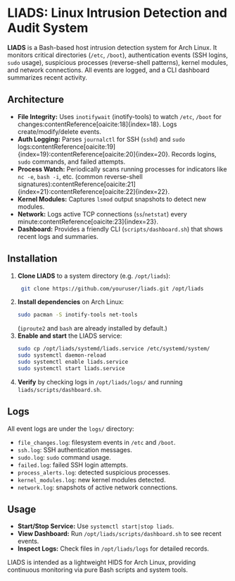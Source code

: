 # LIADS: Linux Intrusion Detection and Audit System

**LIADS** is a Bash-based host intrusion detection system for Arch Linux. It monitors critical directories (`/etc`, `/boot`), authentication events (SSH logins, `sudo` usage), suspicious processes (reverse-shell patterns), kernel modules, and network connections. All events are logged, and a CLI dashboard summarizes recent activity.

## Architecture

- **File Integrity:** Uses `inotifywait` (inotify-tools) to watch `/etc`, `/boot` for changes:contentReference[oaicite:18]{index=18}. Logs create/modify/delete events.
- **Auth Logging:** Parses `journalctl` for SSH (`sshd`) and `sudo` logs:contentReference[oaicite:19]{index=19}:contentReference[oaicite:20]{index=20}. Records logins, `sudo` commands, and failed attempts.
- **Process Watch:** Periodically scans running processes for indicators like `nc -e`, `bash -i`, etc. (common reverse-shell signatures):contentReference[oaicite:21]{index=21}:contentReference[oaicite:22]{index=22}.
- **Kernel Modules:** Captures `lsmod` output snapshots to detect new modules.
- **Network:** Logs active TCP connections (`ss`/`netstat`) every minute:contentReference[oaicite:23]{index=23}.
- **Dashboard:** Provides a friendly CLI (`scripts/dashboard.sh`) that shows recent logs and summaries.

## Installation

1. **Clone LIADS** to a system directory (e.g. `/opt/liads`):
   ```bash
    git clone https://github.com/youruser/liads.git /opt/liads
2. **Install dependencies** on Arch Linux:
    ```bash
    sudo pacman -S inotify-tools net-tools
    ```
    (`iproute2` and `bash` are already installed by default.)
3. **Enable and start** the LIADS service:
    ```bash
    sudo cp /opt/liads/systemd/liads.service /etc/systemd/system/
    sudo systemctl daemon-reload
    sudo systemctl enable liads.service
    sudo systemctl start liads.service
4. **Verify** by checking logs in `/opt/liads/logs/` and running `liads/scripts/dashboard.sh`.

## Logs

All event logs are under the `logs/` directory:
- `file_changes.log`: filesystem events in `/etc` and `/boot`.
- `ssh.log`: SSH authentication messages.
- `sudo.log`: `sudo` command usage.
- `failed.log`: failed SSH login attempts.
- `process_alerts.log`: detected suspicious processes.
- `kernel_modules.log`: new kernel modules detected.
- `network.log`: snapshots of active network connections.

## Usage

- **Start/Stop Service:** Use `systemctl start|stop liads`.
- **View Dashboard:** Run `/opt/liads/scripts/dashboard.sh` to see recent events.
- **Inspect Logs:** Check files in `/opt/liads/logs` for detailed records.

LIADS is intended as a lightweight HIDS for Arch Linux, providing continuous monitoring via pure Bash scripts and system tools.
